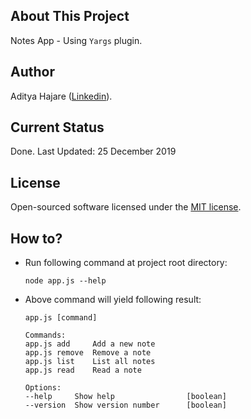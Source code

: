 ## About This Project
Notes App - Using `Yargs` plugin.

## Author
Aditya Hajare ([Linkedin](https://in.linkedin.com/in/aditya-hajare)).

## Current Status
Done. Last Updated: 25 December 2019

## License
Open-sourced software licensed under the [MIT license](http://opensource.org/licenses/MIT).

## How to?
- Run following command at project root directory:
    ```
    node app.js --help
    ```
- Above command will yield following result:
    ```
    app.js [command]

    Commands:
    app.js add     Add a new note
    app.js remove  Remove a note
    app.js list    List all notes
    app.js read    Read a note

    Options:
    --help     Show help                [boolean]
    --version  Show version number      [boolean]
    ```